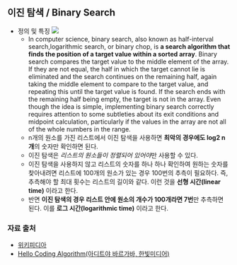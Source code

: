 ## 이진 탐색 / Binary Search
 - 정의 및 특징
     ![](https://upload.wikimedia.org/wikipedia/commons/thumb/8/83/Binary_Search_Depiction.svg/2880px-Binary_Search_Depiction.svg.png)
    - In computer science, binary search, also known as half-interval search,logarithmic search, or binary chop, is **a search algorithm that finds the position of a target value within a sorted array**. Binary search compares the target value to the middle element of the array. If they are not equal, the half in which the target cannot lie is eliminated and the search continues on the remaining half, again taking the middle element to compare to the target value, and repeating this until the target value is found. If the search ends with the remaining half being empty, the target is not in the array. Even though the idea is simple, implementing binary search correctly requires attention to some subtleties about its exit conditions and midpoint calculation, particularly if the values in the array are not all of the whole numbers in the range.
    - n개의 원소를 가진 리스트에서 이진 탐색을 사용하면 **최악의 경우에도 log2 n개**의 숫자만 확인하면 된다. 
    - 이진 탐색은 *리스트의 원소들이 정렬되어 있어야*만 사용할 수 있다. 
    - 이진 탐색을 사용하지 않고 리스트의 숫자를 하나 하나 확인하여 원하는 숫자를 찾아내려면 리스트에 100개의 원소가 있는 경우 100번의 추측이 필요하다. 즉, 추측해야 할 최대 횟수는 리스트의 길이와 같다. 이런 것을 **선형 시간(linear time)** 이라고 한다. 
    - 반면 **이진 탐색의 경우 리스트 안에 원소의 개수가 100개라면 7번**만 추측하면 된다. 이를 **로그 시간(logarithmic time)** 이라고 한다. 

### 자료 출처
 - [위키피디아](https://en.wikipedia.org/wiki/Binary_search_algorithm)
 - [Hello Coding Algorithm(아디트야 바르가바, 한빛미디어)](http://www.hanbit.co.kr/store/books/look.php?p_code=B5896248244)

